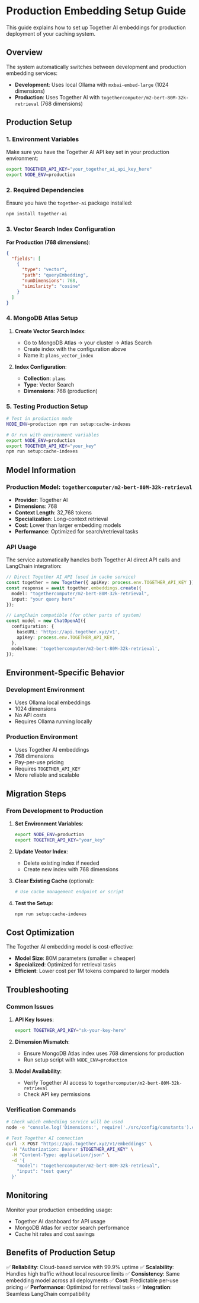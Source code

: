 # Production Embedding Setup Guide

This guide explains how to set up Together AI embeddings for production deployment of your caching system.

## Overview

The system automatically switches between development and production embedding services:

- **Development**: Uses local Ollama with `mxbai-embed-large` (1024 dimensions)
- **Production**: Uses Together AI with `togethercomputer/m2-bert-80M-32k-retrieval` (768 dimensions)

## Production Setup

### 1. Environment Variables

Make sure you have the Together AI API key set in your production environment:

```bash
export TOGETHER_API_KEY="your_together_ai_api_key_here"
export NODE_ENV=production
```

### 2. Required Dependencies

Ensure you have the `together-ai` package installed:

```bash
npm install together-ai
```

### 3. Vector Search Index Configuration

**For Production (768 dimensions)**:

```json
{
  "fields": [
    {
      "type": "vector",
      "path": "queryEmbedding",
      "numDimensions": 768,
      "similarity": "cosine"
    }
  ]
}
```

### 4. MongoDB Atlas Setup

1. **Create Vector Search Index**:
   - Go to MongoDB Atlas → your cluster → Atlas Search
   - Create index with the configuration above
   - Name it: `plans_vector_index`

2. **Index Configuration**:
   - **Collection**: `plans`
   - **Type**: Vector Search
   - **Dimensions**: 768 (production)

### 5. Testing Production Setup

```bash
# Test in production mode
NODE_ENV=production npm run setup:cache-indexes

# Or run with environment variables
export NODE_ENV=production
export TOGETHER_API_KEY="your_key"
npm run setup:cache-indexes
```

## Model Information

### Production Model: `togethercomputer/m2-bert-80M-32k-retrieval`

- **Provider**: Together AI
- **Dimensions**: 768
- **Context Length**: 32,768 tokens
- **Specialization**: Long-context retrieval
- **Cost**: Lower than larger embedding models
- **Performance**: Optimized for search/retrieval tasks

### API Usage

The service automatically handles both Together AI direct API calls and LangChain integration:

```typescript
// Direct Together AI API (used in cache service)
const together = new Together({ apiKey: process.env.TOGETHER_API_KEY });
const response = await together.embeddings.create({
  model: "togethercomputer/m2-bert-80M-32k-retrieval",
  input: "your query here"
});

// LangChain compatible (for other parts of system)
const model = new ChatOpenAI({
  configuration: {
    baseURL: 'https://api.together.xyz/v1',
    apiKey: process.env.TOGETHER_API_KEY,
  },
  modelName: 'togethercomputer/m2-bert-80M-32k-retrieval',
});
```

## Environment-Specific Behavior

### Development Environment
- Uses Ollama local embeddings
- 1024 dimensions
- No API costs
- Requires Ollama running locally

### Production Environment
- Uses Together AI embeddings
- 768 dimensions
- Pay-per-use pricing
- Requires `TOGETHER_API_KEY`
- More reliable and scalable

## Migration Steps

### From Development to Production

1. **Set Environment Variables**:
   ```bash
   export NODE_ENV=production
   export TOGETHER_API_KEY="your_key"
   ```

2. **Update Vector Index**:
   - Delete existing index if needed
   - Create new index with 768 dimensions

3. **Clear Existing Cache** (optional):
   ```bash
   # Use cache management endpoint or script
   ```

4. **Test the Setup**:
   ```bash
   npm run setup:cache-indexes
   ```

## Cost Optimization

The Together AI embedding model is cost-effective:
- **Model Size**: 80M parameters (smaller = cheaper)
- **Specialized**: Optimized for retrieval tasks
- **Efficient**: Lower cost per 1M tokens compared to larger models

## Troubleshooting

### Common Issues

1. **API Key Issues**:
   ```bash
   export TOGETHER_API_KEY="sk-your-key-here"
   ```

2. **Dimension Mismatch**:
   - Ensure MongoDB Atlas index uses 768 dimensions for production
   - Run setup script with `NODE_ENV=production`

3. **Model Availability**:
   - Verify Together AI access to `togethercomputer/m2-bert-80M-32k-retrieval`
   - Check API key permissions

### Verification Commands

```bash
# Check which embedding service will be used
node -e "console.log('Dimensions:', require('./src/config/constants').embeddingConfig.dimensions)"

# Test Together AI connection
curl -X POST "https://api.together.xyz/v1/embeddings" \
  -H "Authorization: Bearer $TOGETHER_API_KEY" \
  -H "Content-Type: application/json" \
  -d '{
    "model": "togethercomputer/m2-bert-80M-32k-retrieval",
    "input": "test query"
  }'
```

## Monitoring

Monitor your production embedding usage:
- Together AI dashboard for API usage
- MongoDB Atlas for vector search performance
- Cache hit rates and cost savings

## Benefits of Production Setup

✅ **Reliability**: Cloud-based service with 99.9% uptime
✅ **Scalability**: Handles high traffic without local resource limits
✅ **Consistency**: Same embedding model across all deployments
✅ **Cost**: Predictable per-use pricing
✅ **Performance**: Optimized for retrieval tasks
✅ **Integration**: Seamless LangChain compatibility